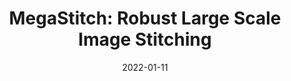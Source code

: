 ---
title: "MegaStitch: Robust Large Scale Image Stitching"
collection: publications
date: 2022-01-11
permalink: /publication/2021-MegaStitch
venue: 'IEEE Transactions on Geoscience and Remote Sensing'
paperurl: 'https://emmanuelgonz.github.io/files/MegaStitch_Robust_Large_Scale_Image_Stitching.pdf'
link: https://ieeexplore.ieee.org/document/9676637
citation: 'Zarei, A., <b>Gonzalez, E.M.</b>, Merchant, N., Pauli, D., Lyons, E., and Barnard, K. (2022). MegaStitch: Robust Large-Scale Image Stitching. IEEE Transactions on Geoscience and Remote Sensing 60. doi: 10.1109/TGRS.2022.3141907. [Impact Factor 8.1]'
---